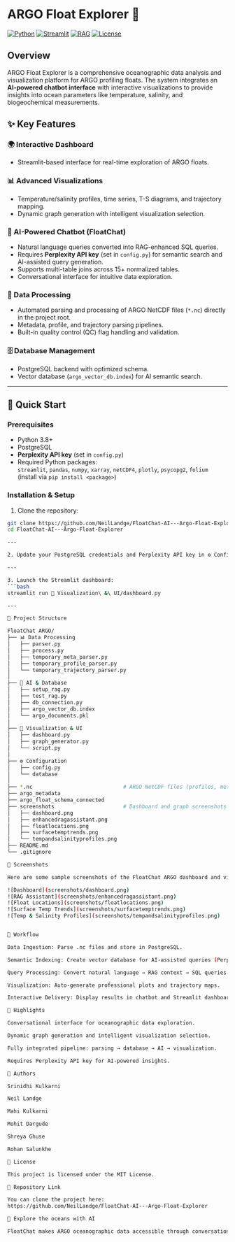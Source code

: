 # ARGO Float Explorer 🌊

[![Python](https://img.shields.io/badge/Python-3.8%252B-blue)](https://www.python.org/)
[![Streamlit](https://img.shields.io/badge/Streamlit-1.28%252B-red)](https://streamlit.io/)
[![RAG](https://img.shields.io/badge/RAG-AI--powered-orange)](#)
[![License](https://img.shields.io/badge/License-MIT-green)](LICENSE)

## Overview
ARGO Float Explorer is a comprehensive oceanographic data analysis and visualization platform for ARGO profiling floats. The system integrates an **AI-powered chatbot interface** with interactive visualizations to provide insights into ocean parameters like temperature, salinity, and biogeochemical measurements.

## ✨ Key Features

### 🌍 Interactive Dashboard
- Streamlit-based interface for real-time exploration of ARGO floats.

### 📊 Advanced Visualizations
- Temperature/salinity profiles, time series, T-S diagrams, and trajectory mapping.
- Dynamic graph generation with intelligent visualization selection.

### 🤖 AI-Powered Chatbot (FloatChat)
- Natural language queries converted into RAG-enhanced SQL queries.
- Requires **Perplexity API key** (set in `config.py`) for semantic search and AI-assisted query generation.
- Supports multi-table joins across 15+ normalized tables.
- Conversational interface for intuitive data exploration.

### 🔧 Data Processing
- Automated parsing and processing of ARGO NetCDF files (`*.nc`) directly in the project root.
- Metadata, profile, and trajectory parsing pipelines.
- Built-in quality control (QC) flag handling and validation.

### 🗄️ Database Management
- PostgreSQL backend with optimized schema.
- Vector database (`argo_vector_db.index`) for AI semantic search.

---

## 🚀 Quick Start

### Prerequisites
- Python 3.8+
- PostgreSQL
- **Perplexity API key** (set in `config.py`)
- Required Python packages:  
`streamlit`, `pandas`, `numpy`, `xarray`, `netCDF4`, `plotly`, `psycopg2`, `folium`  
(install via `pip install <package>`)

### Installation & Setup
1. Clone the repository:
```bash
git clone https://github.com/NeilLandge/FloatChat-AI---Argo-Float-Explorer.git
cd FloatChat-AI---Argo-Float-Explorer

---

2. Update your PostgreSQL credentials and Perplexity API key in ⚙️ Configuration/config.py.

---

3. Launch the Streamlit dashboard:
```bash
streamlit run 🎨 Visualization\ &\ UI/dashboard.py

---

📁 Project Structure

FloatChat ARGO/
├── 📊 Data Processing
│   ├── parser.py
│   ├── process.py
│   ├── temporary_meta_parser.py
│   ├── temporary_profile_parser.py
│   └── temporary_trajectory_parser.py
│
├── 🤖 AI & Database
│   ├── setup_rag.py
│   ├── test_rag.py
│   ├── db_connection.py
│   ├── argo_vector_db.index
│   └── argo_documents.pkl
│
├── 🎨 Visualization & UI
│   ├── dashboard.py
│   ├── graph_generator.py
│   └── script.py
│
├── ⚙️ Configuration
│   ├── config.py
│   └── database
│
├── *.nc                             # ARGO NetCDF files (profiles, metadata, trajectories)
├── argo_metadata
├── argo_float_schema_connected
├── screenshots                      # Dashboard and graph screenshots
│   ├── dashboard.png
│   ├── enhancedragassistant.png
│   ├── floatlocations.png
│   ├── surfacetemptrends.png
│   └── tempandsalinityprofiles.png
├── README.md
└── .gitignore

📸 Screenshots

Here are some sample screenshots of the FloatChat ARGO dashboard and visualizations:

![Dashboard](screenshots/dashboard.png)
![RAG Assistant](screenshots/enhancedragassistant.png)
![Float Locations](screenshots/floatlocations.png)
![Surface Temp Trends](screenshots/surfacetemptrends.png)
![Temp & Salinity Profiles](screenshots/tempandsalinityprofiles.png)


🔧 Workflow

Data Ingestion: Parse .nc files and store in PostgreSQL.

Semantic Indexing: Create vector database for AI-assisted queries (Perplexity API used here).

Query Processing: Convert natural language → RAG context → SQL queries.

Visualization: Auto-generate professional plots and trajectory maps.

Interactive Delivery: Display results in chatbot and Streamlit dashboard.

🎯 Highlights

Conversational interface for oceanographic data exploration.

Dynamic graph generation and intelligent visualization selection.

Fully integrated pipeline: parsing → database → AI → visualization.

Requires Perplexity API key for AI-powered insights.

🤝 Authors

Srinidhi Kulkarni

Neil Landge

Mahi Kulkarni

Mohit Dargude

Shreya Ghuse

Rohan Salunkhe

📄 License

This project is licensed under the MIT License.

🌊 Repository Link

You can clone the project here:
https://github.com/NeilLandge/FloatChat-AI---Argo-Float-Explorer

🌊 Explore the oceans with AI

FloatChat makes ARGO oceanographic data accessible through conversation and visualization.
